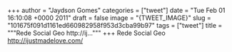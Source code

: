 
+++
author = "Jaydson Gomes"
categories = ["tweet"]
date = "Tue Feb 01 16:10:08 +0000 2011"
draft = false
image = "{TWEET_IMAGE}"
slug = "101675f091d1161ed660982958f953d3cba99b97"
tags = ["tweet"]
title = """Rede Social Geo http://ij..."""
+++
Rede Social Geo http://ijustmadelove.com/
